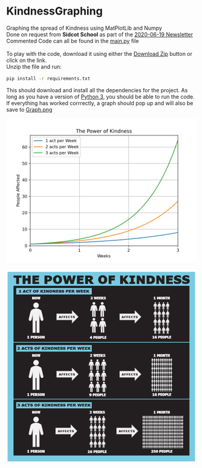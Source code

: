 # KindnessGraphing
Graphing the spread of Kindness using MatPlotLib and Numpy<br>
Done on request from **Sidcot School** as part of the [2020-06-19 Newsletter]()<br>
Commented Code can all be found in the [main.py](https://github.com/MattFrench019/KindnessGraphing/blob/master/Plotter.py) file<br>
<br>
To play with the code, download it using either the [Download Zip](https://github.com/MattFrench019/KindnessGraphing/archive/master.zip) button or click on the link.<br> Unzip the file and run:
```cmd
pip install -r requirements.txt
```
This should download and install all the dependencies for the project. As long as you have a version of [Python 3](https://www.python.org/downloads/), you should be able to run the code.<br>
If everything has worked corrrectly, a graph should pop up and will also be save to [Graph.png](https://github.com/MattFrench019/KindnessGraphing/blob/master/Graph.png)

![](https://github.com/MattFrench019/KindnessGraphing/blob/0f15bd96a491cb9da62334d1e52e1665839250d8/Graph.png)
<br><br>
![](https://github.com/MattFrench019/KindnessGraphing/blob/cba9fb6d8eabddef376430e2e56dd9f3fe8ed6de/Kindness.png)
